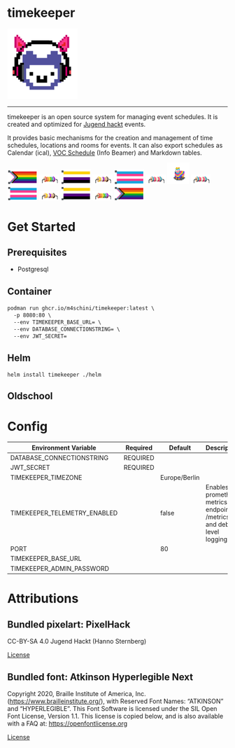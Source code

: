 # timekeeper

<img src="app/ports/www/static/timekeeper.png" width="161">

----

timekeeper is an open source system for managing event schedules. 
It is created and optimized for [Jugend hackt](https://jugendhackt.org/) events. 

It provides basic mechanisms for the creation and management of time schedules, locations and rooms for events.
It can also export schedules as Calendar (ical), [VOC Schedule](https://github.com/voc/schedule/blob/master/validator/json/schema.json) (Info Beamer) and Markdown tables.

<div>
<img src="app/ports/www/static/pixelhack/flag_pride.svg" width="69">
<img src="app/ports/www/static/pixelhack/resistor_pride.svg" width="45">
<img src="app/ports/www/static/pixelhack/flag_nonbinary.svg" width="69">
<img src="app/ports/www/static/pixelhack/resitor_nonbinary.svg" width="45">
<img src="app/ports/www/static/pixelhack/flag_trans.svg" width="69">
<img src="app/ports/www/static/pixelhack/resistor_trans.svg" width="45">
<img src="app/ports/www/static/pixelhack/reisealpaka.svg" width="50">
<img src="app/ports/www/static/pixelhack/resistor_trans.svg" width="45">
<img src="app/ports/www/static/pixelhack/flag_trans.svg" width="69">
<img src="app/ports/www/static/pixelhack/resitor_nonbinary.svg" width="45">
<img src="app/ports/www/static/pixelhack/flag_nonbinary.svg" width="69">
<img src="app/ports/www/static/pixelhack/resistor_pride.svg" width="45">
<img src="app/ports/www/static/pixelhack/flag_pride.svg" width="69">
</div>


# Get Started

## Prerequisites
- Postgresql

## Container
```shell
podman run ghcr.io/m4schini/timekeeper:latest \
  -p 8080:80 \
  --env TIMEKEEPER_BASE_URL= \
  --env DATABASE_CONNECTIONSTRING= \
  --env JWT_SECRET= 

```

## Helm
```shell
helm install timekeeper ./helm
```

## Oldschool

# Config

| Environment Variable         | Required | Default       | Description                                                             |
|------------------------------|----------|---------------|-------------------------------------------------------------------------|
| DATABASE_CONNECTIONSTRING    | REQUIRED |               |                                                                         |
| JWT_SECRET                   | REQUIRED |               |                                                                         |
| TIMEKEEPER_TIMEZONE          |          | Europe/Berlin |                                                                         |
| TIMEKEEPER_TELEMETRY_ENABLED |          | false         | Enables prometheus metrics endpoint at /metrics and debug level logging |
| PORT                         |          | 80            |                                                                         |
| TIMEKEEPER_BASE_URL          |          |               |                                                                         |
| TIMEKEEPER_ADMIN_PASSWORD    |          |               |                                                                         |

# Attributions
## Bundled pixelart: PixelHack
CC-BY-SA 4.0 Jugend Hackt (Hanno Sternberg)

[License](http://creativecommons.org/licenses/by-sa/4.0/)

## Bundled font: Atkinson Hyperlegible Next
Copyright 2020, Braille Institute of America, Inc. (https://www.brailleinstitute.org/), with Reserved Font Names: “ATKINSON” and “HYPERLEGIBLE”.
This Font Software is licensed under the SIL Open Font License, Version 1.1. This license is copied below, and is also available with a FAQ at: https://openfontlicense.org

[License](https://github.com/m4schini/timekeeper/blob/8a312ed579c1be3845f79f92294fee7c61a771cc/ports/www/static/font/Atkinson-Hyperlegible-SIL-OPEN-FONT-LICENSE-Version%201.1-v2%20ACC.pdf)